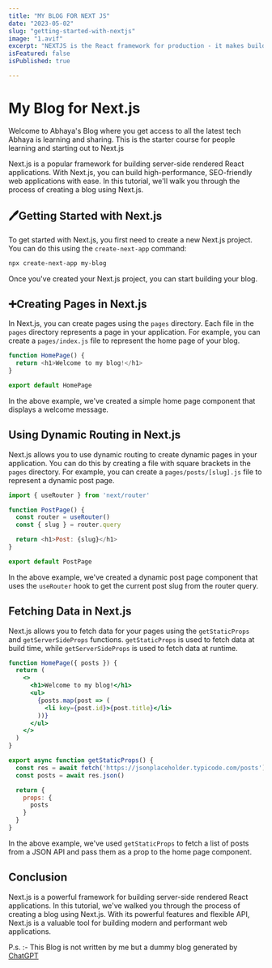 ```yaml
---
title: "MY BLOG FOR NEXT JS"
date: "2023-05-02"
slug: "getting-started-with-nextjs"
image: "1.avif"
excerpt: "NEXTJS is the React framework for production - it makes building fullstack React apps and sites a breeze  and ships with built-in SSR/SSG."
isFeatured: false
isPublished: true

---
```


# My Blog for Next.js

Welcome to Abhaya's Blog where you get access to all the latest tech Abhaya is learning and sharing. This is the starter course for people learning and starting out to Next.js

Next.js is a popular framework for building server-side rendered React applications. With Next.js, you can build high-performance, SEO-friendly web applications with ease. In this tutorial, we'll walk you through the process of creating a blog using Next.js.

## 🖊️Getting Started with Next.js

To get started with Next.js, you first need to create a new Next.js project. You can do this using the `create-next-app` command:

```bash
npx create-next-app my-blog
```

Once you've created your Next.js project, you can start building your blog.

## ➕Creating Pages in Next.js

In Next.js, you can create pages using the `pages` directory. Each file in the `pages` directory represents a page in your application. For example, you can create a `pages/index.js` file to represent the home page of your blog.

```js
function HomePage() {
  return <h1>Welcome to my blog!</h1>
}

export default HomePage
```

In the above example, we've created a simple home page component that displays a welcome message.

## Using Dynamic Routing in Next.js

Next.js allows you to use dynamic routing to create dynamic pages in your application. You can do this by creating a file with square brackets in the `pages` directory. For example, you can create a `pages/posts/[slug].js` file to represent a dynamic post page.

```js 
import { useRouter } from 'next/router'

function PostPage() {
  const router = useRouter()
  const { slug } = router.query

  return <h1>Post: {slug}</h1>
}

export default PostPage
```
In the above example, we've created a dynamic post page component that uses the `useRouter` hook to get the current post slug from the router query.

## Fetching Data in Next.js

Next.js allows you to fetch data for your pages using the `getStaticProps` and `getServerSideProps` functions. `getStaticProps` is used to fetch data at build time, while `getServerSideProps` is used to fetch data at runtime.

```jsx
function HomePage({ posts }) {
  return (
    <>
      <h1>Welcome to my blog!</h1>
      <ul>
        {posts.map(post => (
          <li key={post.id}>{post.title}</li>
        ))}
      </ul>
    </>
  )
}

export async function getStaticProps() {
  const res = await fetch('https://jsonplaceholder.typicode.com/posts')
  const posts = await res.json()

  return {
    props: {
      posts
    }
  }
}
```
In the above example, we've used `getStaticProps` to fetch a list of posts from a JSON API and pass them as a prop to the home page component.

## Conclusion

Next.js is a powerful framework for building server-side rendered React applications. In this tutorial, we've walked you through the process of creating a blog using Next.js. With its powerful features and flexible API, Next.js is a valuable tool for building modern and performant web applications.

P.s. :- This Blog is not written by me but a dummy blog generated by [ChatGPT](https://chat.openai.com/)